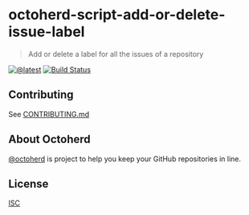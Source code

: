 # octoherd-script-add-or-delete-issue-label

> Add or delete a label for all the issues of a repository

[![@latest](https://img.shields.io/npm/v/octoherd-script-add-or-delete-issue-label.svg)](https://www.npmjs.com/package/octoherd-script-add-or-delete-issue-label)
[![Build Status](https://github.com/oscard0m/octoherd-script-add-or-delete-issue-label/workflows/Test/badge.svg)](https://github.com/oscard0m/octoherd-script-add-or-delete-issue-label/actions?query=workflow%3ATest+branch%3Amain)

## Contributing

See [CONTRIBUTING.md](CONTRIBUTING.md)

## About Octoherd

[@octoherd](https://github.com/octoherd/) is project to help you keep your GitHub repositories in line.

## License

[ISC](LICENSE.md)
